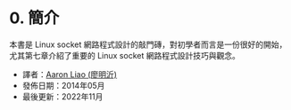 # 0. 簡介

本書是 Linux socket 網路程式設計的敲門磚，對初學者而言是一份很好的開始，尤其第七章介紹了重要的 Linux socket 網路程式設計技巧與觀念。

* 譯者：[Aaron Liao (廖明沂)](http://aaron.netdpi.net)
* 發佈日期：2014年05月
* 最後更新：2022年11月
